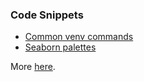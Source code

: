 ### Code Snippets

- [Common venv commands](https://danielhills.github.io/2021/06/20/using-venv)
- [Seaborn palettes](https://danielhills.github.io/2022-08-14/palettes)

More [here](https://github.com/danielhills/code-snippets).
